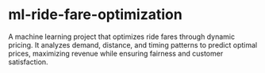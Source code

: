 # ml-ride-fare-optimization
A machine learning project that optimizes ride fares through dynamic pricing. It analyzes demand, distance, and timing patterns to predict optimal prices, maximizing revenue while ensuring fairness and customer satisfaction.
